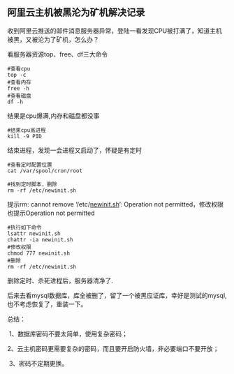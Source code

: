 ## 阿里云主机被黑沦为矿机解决记录

收到阿里云推送的邮件消息服务器异常，登陆一看发现CPU被打满了，知道主机被黑，又被沦为了矿机，怎么办？



看服务器资源top、free、df三大命令

```
#查看cpu
top -c 
#查看内存
free -h
#查看磁盘
df -h
```

结果是cpu爆满,内存和磁盘都没事

```
#结束cpu高进程
kill -9 PID 
```

结束进程，发现一会进程又启动了，怀疑是有定时

```
#查看定时配置位置
cat /var/spool/cron/root

#找到定时脚本，删除
rm -rf /etc/newinit.sh
```

提示rm: cannot remove ‘/etc/[newinit.sh](http://newinit.sh/)’: Operation not permitted，修改权限也提示Operation not permitted

```
#执行如下命令
lsattr newinit.sh
chattr -ia newinit.sh
#修改权限
chmod 777 newinit.sh
#删除
rm -rf /etc/newinit.sh
```

删除定时、杀死进程后，服务器清净了.

后来去看mysql数据库，库全被删了，留了一个被黑应证库，幸好是测试的mysql,也不考虑恢复了，重装一下。



总结：

​	1、数据库密码不要太简单，使用复杂密码；

​	2、云主机密码更需要复杂的密码，而且要开启防火墙，非必要端口不要开放；

​	3、密码不定期更换。



